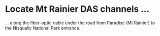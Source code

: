 # Locate Mt Rainier DAS channels ...
... along the fiber-optic cable under the road from Paradise (Mt Rainier) to the Nisqually National Park entrance.
